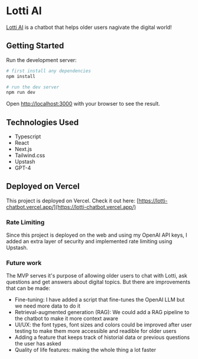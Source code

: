 # Lotti AI

[Lotti AI](https://lotti-chatbot.vercel.app/) is a chatbot that helps older users nagivate the digital world!

## Getting Started

Run the development server:

```bash
# first install any dependencies
npm install

# run the dev server
npm run dev
```

Open [http://localhost:3000](http://localhost:3000) with your browser to see the result.

## Technologies Used

- Typescript
- React
- Next.js
- Tailwind.css
- Upstash
- GPT-4

## Deployed on Vercel

This project is deployed on Vercel. Check it out here:
[https://lotti-chatbot.vercel.app/](https://lotti-chatbot.vercel.app/)

### Rate Limiting

Since this project is deployed on the web and using my OpenAI API keys, I added an extra layer of security and implemented rate limiting using Upstash.

### Future work

The MVP serves it's purpose of allowing older users to chat with Lotti, ask questions and get answers about digital topics. But there are improvements that can be made:

- Fine-tuning: I have added a script that fine-tunes the OpenAI LLM but we need more data to do it
- Retrieval-augmented generation (RAG): We could add a RAG pipeline to the chatbot to make it more context aware
- UI/UX: the font types, font sizes and colors could be improved after user testing to make them more accessible and readible for older users
- Adding a feature that keeps track of historial data or previous questions the user has asked
- Quality of life features: making the whole thing a lot faster

